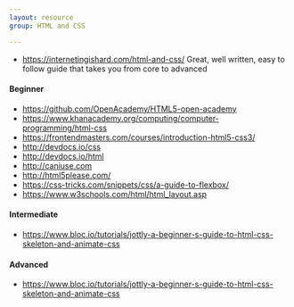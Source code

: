 ```yaml
---
layout: resource
group: HTML and CSS

---
```

<!-- General resources go here -->

- <https://internetingishard.com/html-and-css/> Great, well written, easy to follow guide that takes you from core to advanced

#### Beginner

- <https://github.com/OpenAcademy/HTML5-open-academy>
- <https://www.khanacademy.org/computing/computer-programming/html-css>
- <https://frontendmasters.com/courses/introduction-html5-css3/>
- <http://devdocs.io/css>
- <http://devdocs.io/html>
- <http://caniuse.com>
- <http://html5please.com/>
- <https://css-tricks.com/snippets/css/a-guide-to-flexbox/>
- <https://www.w3schools.com/html/html_layout.asp>

#### Intermediate

- <https://www.bloc.io/tutorials/jottly-a-beginner-s-guide-to-html-css-skeleton-and-animate-css>

#### Advanced

- <https://www.bloc.io/tutorials/jottly-a-beginner-s-guide-to-html-css-skeleton-and-animate-css>

<!-- #### Jedi -->
